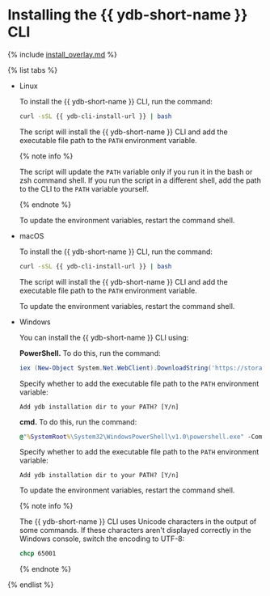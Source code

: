 # Installing the {{ ydb-short-name }} CLI

<!-- markdownlint-disable blanks-around-fences -->

{% include [install_overlay.md](install_overlay.md) %}

{% list tabs %}

- Linux

  To install the {{ ydb-short-name }} CLI, run the command:

  ```bash
  curl -sSL {{ ydb-cli-install-url }} | bash
  ```

  The script will install the {{ ydb-short-name }} CLI and add the executable file path to the `PATH` environment variable.

  {% note info %}

  The script will update the `PATH` variable only if you run it in the bash or zsh command shell. If you run the script in a different shell, add the path to the CLI to the `PATH` variable yourself.

  {% endnote %}

  To update the environment variables, restart the command shell.

- macOS

  To install the {{ ydb-short-name }} CLI, run the command:

  ```bash
  curl -sSL {{ ydb-cli-install-url }} | bash
  ```

  The script will install the {{ ydb-short-name }} CLI and add the executable file path to the `PATH` environment variable.

  To update the environment variables, restart the command shell.

- Windows

  You can install the {{ ydb-short-name }} CLI using:

  **PowerShell.** To do this, run the command:

    ```powershell
    iex (New-Object System.Net.WebClient).DownloadString('https://storage.yandexcloud.net/yandexcloud-ydb/install.ps1')
    ```

    Specify whether to add the executable file path to the `PATH` environment variable:

    ```text
    Add ydb installation dir to your PATH? [Y/n]
    ```

  **cmd.** To do this, run the command:

    ```cmd
    @"%SystemRoot%\System32\WindowsPowerShell\v1.0\powershell.exe" -Command "iex ((New-Object System.Net.WebClient).DownloadString('https://storage.yandexcloud.net/yandexcloud-ydb/install.ps1'))"
    ```

    Specify whether to add the executable file path to the `PATH` environment variable:

    ```text
    Add ydb installation dir to your PATH? [Y/n]
    ```

    To update the environment variables, restart the command shell.

  {% note info %}

  The {{ ydb-short-name }} CLI uses Unicode characters in the output of some commands. If these characters aren't displayed correctly in the Windows console, switch the encoding to UTF-8:

  ```cmd
  chcp 65001
  ```

  {% endnote %}

{% endlist %}

